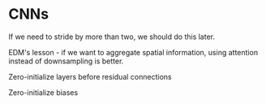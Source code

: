 # CNNs

If we need to stride by more than two, we should do this later.

EDM's lesson - if we want to aggregate spatial information, using attention instead of downsampling is better.

Zero-initialize layers before residual connections

Zero-initialize biases